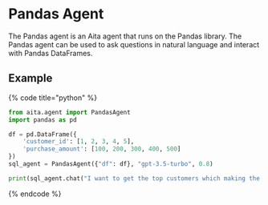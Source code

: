 # Pandas Agent

The Pandas agent is an Aita agent that runs on the Pandas library.
The Pandas agent can be used to ask questions in natural language and interact with Pandas DataFrames.

## Example

{% code title="python" %}
```python
from aita.agent import PandasAgent
import pandas as pd

df = pd.DataFrame({
    'customer_id': [1, 2, 3, 4, 5],
    'purchase_amount': [100, 200, 300, 400, 500]
})
sql_agent = PandasAgent({"df": df}, "gpt-3.5-turbo", 0.8)

print(sql_agent.chat("I want to get the top customers which making the most purchases"))
```
{% endcode %}
